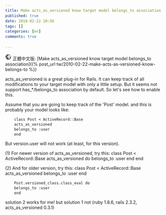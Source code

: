 ```yaml
---
title: Make acts_as_versioned know target model belongs_to association
published: true
date: 2010-02-22 20:56
tags: []
categories: [en]
comments: true

---
```


![](/images/world.png) 正體中文版: [Make acts_as_versioned know target model belongs_to association]({% post_url tw/2010-02-22-make-acts-as-versioned-know-belongs-to %})


acts_as_versioned is a great plug-in for Rails. It can keep track of all modifications to your target model with only a little setup. But it seems not support has_*/belongs_to association by default. So let's see how to enable this.

Assume that you are going to keep track of the 'Post' model. and this is probably your model looks like:

		class Post < ActiveRecord::Base
		acts_as_versioned
		belongs_to :user
		end
But version.user will not work (at least, for this version).


(1) For newer version of acts_as_versioned, try this:
		class Post < ActiveRecord::Base
		acts_as_versioned do
		belongs_to :user
		end
		end

(2) And for older version, try this:
		class Post < ActiveRecord::Base
		acts_as_versioned
		belongs_to :user
		end

		Post.versioned_class.class_eval do
		belongs_to :user
		end


solution 2 works for me! but solution 1 not (ruby 1.8.6, rails 2.3.2, acts_as_versioned 0.3.1)


